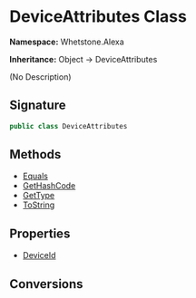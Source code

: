 # DeviceAttributes Class
**Namespace:** Whetstone.Alexa

**Inheritance:** Object → DeviceAttributes

(No Description)

## Signature
```csharp
public class DeviceAttributes
```
## Methods
- [Equals](DeviceAttributes/Equals.md)
- [GetHashCode](DeviceAttributes/GetHashCode.md)
- [GetType](DeviceAttributes/GetType.md)
- [ToString](DeviceAttributes/ToString.md)
## Properties
- [DeviceId](DeviceAttributes/DeviceId.md)
## Conversions
